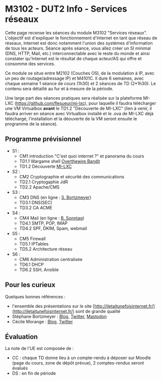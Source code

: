 # M3102 - DUT2 Info - Services réseaux

Cette page recense les séances du module M3102 "Services réseaux". L'objectif est d'expliquer le fonctionnement d'Internet en tant que réseau de réseaux, Internet est donc notamment l'union des systèmes d'information de tous les acteurs. Séance après séance, vous allez créer un SI minimal (DNS, HTTP, Mail, etc.) interconnectable avec le reste du monde et ainsi constater qu'Internet est le résultat de chaque acteur/AS qui offre et consomme des services.

Ce module se situe entre M2102 (Couches OSI, de la modulation à IP, avec un peu de routage/adressage IP) et M4101C. Il dure 6 semaines, avec chaque semaine 1 séance de cours (1h30) et 2 séances de TD (2*1h30). Le contenu sera détaillé au fur et à mesure de la période.

Une large part des séances pratiques sera réalisée sur la plateforme MI-LXC (https://github.com/flesueur/mi-lxc), pour laquelle il faudra télécharger une VM Virtualbox **avant** le TD1.2 "Découverte de MI-LXC" (lien à venir, il faudra arriver en séance avec Virtualbox installé et le .ova de MI-LXC déjà téléchargé, l'installation et la déouverte de la VM seront ensuite le programme de la séance).


## Programme prévisionnel

* S1 :
  * CM1 introduction "C'est quoi internet ?" et panorama du cours
  * TD1.1 Wargame shell [Overthewire Bandit](https://overthewire.org/wargames/bandit/)
  * TD1.2 Découverte [MI-LXC](https://github.com/flesueur/mi-lxc)
* S2 :
  * CM2 Cryptographie et sécurité des communications
  * TD2.1 Cryptogaphie JdR
  * TD2.2 Apache/CMS
* S3 :
  * CM3 DNS (en ligne : [S. Bortzmeyer](https://www.iletaitunefoisinternet.fr/post/1-dns-bortzmeyer/))
  * TD3.1 DNS(SEC)
  * TD3.2 CA ACME
* S4 :
  * CM4 Mail (en ligne : [B. Sonntag](https://www.iletaitunefoisinternet.fr/post/7-email-sonntag/))
  * TD4.1 SMTP, POP, IMAP
  * TD4.2 SPF, DKIM, Spam, webmail
* S5 :
  * CM5 Firewall
  * TD5.1 IPTables
  * TD5.2 Architecture réseau
* S6 :
  * CM6 Administration centralisée
  * TD6.1 DHCP
  * TD6.2 SSH, Ansible

## Pour les curieux

Quelques bonnes références :
* l'ensemble des présentations sur le site [http://iletaitunefoisinternet.fr/](http://iletaitunefoisinternet.fr/) sont de grande qualité
* Stéphane Bortzmeyer : [Blog](https://www.bortzmeyer.org/), [Twitter](https://twitter.com/bortzmeyer), [Mastodon](https://mastodon.gougere.fr/@bortzmeyer)
* Cécile Morange : [Blog](https://blog.ataxya.net/), [Twitter](https://twitter.com/AtaxyaNetwork/)

## Évaluation

La note de l'UE est composée de :
* CC : chaque TD donne lieu à un compte-rendu à déposer sur Moodle (page du cours, zone de dépôt prévue), 2 comptes-rendus seront évalués
* DS : en fin de période
